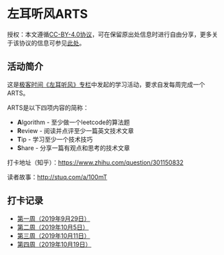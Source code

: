 # 左耳听风ARTS

授权：本文遵循[CC-BY-4.0协议](LICENSE)，可在保留原出处信息时进行自由分享，更多关于该协议的信息可参见[此处](https://creativecommons.org/licenses/by/4.0/deed.zh)。

## 活动简介

这是[极客时间《左耳听风》专栏](https://time.geekbang.org/column/intro/48)中发起的学习活动，要求自发每周完成一个ARTS。

ARTS是以下四项内容的简称：
* **A**lgorithm - 至少做一个leetcode的算法题
* **R**eview - 阅读并点评至少一篇英文技术文章
* **T**ip - 学习至少一个技术技巧
* **S**hare - 分享一篇有观点和思考的技术文章

打卡地址（知乎）：<https://www.zhihu.com/question/301150832>

读者故事：<http://stuq.com/a/100mT>

## 打卡记录

* [第一周（2019年9月29日）](week-001.md)
* [第二周（2019年10月5日）](week-002.md)
* [第三周（2019年10月11日）](week-003.md)
* [第四周（2019年10月19日）](week-004.md)
